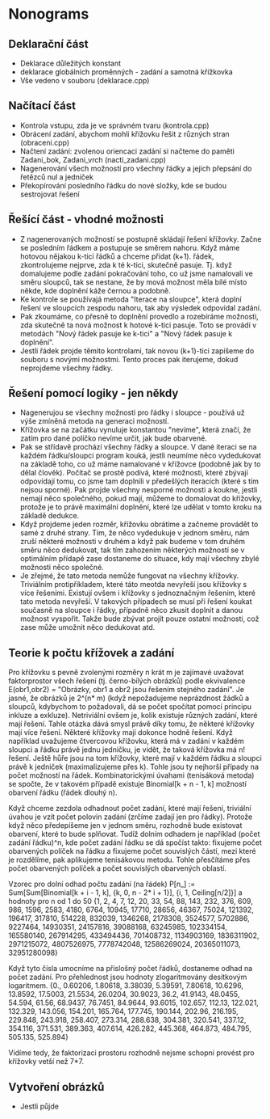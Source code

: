 # Nonograms

Deklarační část
--------------------------------------
* Deklarace důležitých konstant
* deklarace globálních proměnných - zadání a samotná křížkovka
* Vše vedeno v souboru (deklarace.cpp)

Načítací část
---------------------------------------
* Kontrola vstupu, zda je ve správném tvaru (kontrola.cpp)
* Obrácení zadání, abychom mohli křížovku řešit z různých stran (obraceni.cpp)
* Načtení zadání: zvolenou oriencaci zadání si načteme do paměti Zadani_bok, Zadani_vrch (nacti_zadani.cpp)
* Nagenerování všech možností pro všechny řádky a jejich přepsání do řetězců nul a jedniček
* Překopírování posledního řádku do nové složky, kde se budou sestrojovat řešení

Řešící část - vhodné možnosti
---------------------------------------
* Z nagenerovaných možností se postupně skládají řešení křížovky. Začne se posledním řádkem a postupuje se směrem nahoru. Když máme hotovou nějakou k-tici řádků a chceme přidat (k+1). řádek, zkontrolujeme nejprve, zda k té k-tici, skutečně pasuje. Tj. když domalujeme podle zadání pokračování toho, co už jsme namalovali ve směru sloupců, tak se nestane, že by mová možnost měla bílé místo někde, kde doplnění káže černou a podobně. 
* Ke kontrole se používajá metoda "Iterace na sloupce", která doplní řešení ve sloupcích zespodu nahoru, tak aby výsledek odpovídal zadání.
* Pak zkoumáme, co přesně to doplnění provedlo a rozebíráme možnosti, zda skutečně ta nová možnost k hotové k-tici pasuje. Toto se provádí v metodách "Nový řádek pasuje ke k-tici" a "Nový řádek pasuje k doplnění".
* Jestli řádek projde těmito kontrolami, tak novou (k+1)-tici zapíšeme do souboru s novými možnostmi. Tento proces pak iterujeme, dokud neprojdeme všechny řádky.

Řešení pomocí logiky - jen někdy
---------------------------------------
* Nagenerujou se všechny možnosti pro řádky i sloupce - používá už výše zmíněná metoda na generaci možností.
* Křížovka se na začátku vynuluje konstantou "nevíme", která značí, že zatím pro dané políčko nevíme určit, jak bude obarvené.
* Pak se střídavě prochází všechny řádky a sloupce. V dané iteraci se na každém řádku/sloupci program kouká, jestli neumíme něco vydedukovat na základě toho, co už máme namalované v křížovce (podobně jak by to dělal člověk). Počítač se prostě podívá, které možnosti, které zbývají odpovídají tomu, co jsme tam doplnili v předešlých iteracích (které s tím nejsou sporné). Pak projde všechny nesporné možnosti a koukne, jestli nemají něco společného, pokud mají, můžeme to domalovat do křížovky, protože je to právě maximální doplnění, které lze udělat v tomto kroku na základě dedukce.
* Když projdeme jeden rozměr, křížovku obrátíme a začneme provádět to samé z druhé strany. Tím, že něco vydedukuje v jednom směru, nám zruší některé možnosti v druhém a když pak budeme v tom druhém směru něco dedukovat, tak tím zahozením některých možností se v optimálním přídapě zase dostaneme do situace, kdy mají všechny zbylé možnosti něco společné.
* Je zřejmé, že tato metoda nemůže fungovat na všechny křížovky. Triviálním protipříkladem, které táto meotda nevyřeší jsou křížovky s více řešeními. Existují ovšem i křížovky s jednoznačným řešením, které tato metoda nevyřeší. V takových případech se musí při řešení koukat současně na sloupce i řádky, případně něco zkusit doplnit a danou možnost vyspořit. Takže bude zbývat projít pouze ostatní možnosti, což zase může umožnit něco dedukovat atd.


Teorie k počtu křížovek a zadání
---------------------------------------
Pro křížovku s pevně zvolenými rozměry n krát m je zajímavé uvažovat faktorprostor všech řešení (tj. černo-bílých obrázků) podle ekvivalence E(obr1,obr2) = "Obrázky, obr1 a obr2 jsou řešením stejného zadání". Je jasné, že obrázků je 2^(n* m) (když nepožadujeme neprázdnost žádků a sloupců, kdybychom to požadovali, dá se počet spočítat pomocí principu inkluze a exkluze). Netriviální ovšem je, kolik existuje různých zadání, které mají řešení. Tahle otázka dává smysl právě díky tomu, že některé křížovky mají více řešení. Některé křížovky mají dokonce hodně řešení. Když například uvažujeme čtvercovou křížovku, která má v zadání v každém sloupci a řádku právě jednu jedničku, je vidět, že taková křížovka má n! řešení. Ještě hůře jsou na tom křížovky, které mají v každém řádku a sloupci právě k jedniček (maximalizujeme přes k). Tohle jsou ty nejhorší případy na počet možností na řádek. Kombinatorickými úvahami (tenisáková metoda) se spočte, že v takovém případě existuje Binomial[k + n - 1, k] možností obarvení řádku (řádek dlouhý n).

Když chceme zezdola odhadnout počet zadání, které mají řešení, triviální úvahou je vzít počet polovin zadání (zrčíme zadají jen pro řádky). Protože když něco předepíšeme jen v jednom směru, rozhodně bude existovat obarvení, které to bude splňovat. Tudíž dolním odhadem je například (počet zadání řádku)^n, kde počet zadání řádku se dá spočíst takto: fixujeme počet obarvených políček na řádku a fixujeme počet souvislých částí, mezi které je rozdělíme, pak aplikujeme tenisákovou metodu. Tohle přesčítáme přes počet obarvených políček a počet souvislých obarvených oblastí.

Vzorec pro dolní odhad počtu zadání (na řádek)
P[n_] := Sum[Sum[Binomial[k + i - 1, k], {k, 0, n - 2* i + 1}], {i, 1, Ceiling[n/2]}]
a hodnoty pro n od 1 do 50
{1, 2, 4, 7, 12, 20, 33, 54, 88, 143, 232, 376, 609, 986, 1596, 2583, 4180, 6764, 10945, 17710, 28656, 46367, 75024, 121392, 196417,  317810, 514228, 832039, 1346268, 2178308, 3524577, 5702886, 9227464, 14930351, 24157816, 39088168, 63245985, 102334154, 165580140,  267914295, 433494436, 701408732, 1134903169, 1836311902, 2971215072, 4807526975, 7778742048, 12586269024, 20365011073, 32951280098}

Když tyto čísla umocníme na příslošný počet řádků, dostaneme odhad na počet zadání. Pro přehlednost jsou hodnoty zlogaritmovány desítkovým logaritmem.
{0., 0.60206, 1.80618, 3.38039, 5.39591, 7.80618, 10.6296, 13.8592, 17.5003, 21.5534, 26.0204, 30.9023, 36.2, 41.9143, 48.0455, 54.594, 61.56, 68.9437, 76.7451, 84.9644, 93.6015, 102.657, 112.13, 122.021, 132.329, 143.056, 154.201, 165.764, 177.745, 190.144, 202.96, 216.195, 229.848, 243.918, 258.407, 273.314, 288.638, 304.381, 320.541, 337.12, 354.116, 371.531, 389.363, 407.614, 426.282, 445.368, 464.873, 484.795, 505.135, 525.894}

Vidíme tedy, že faktorizaci prostoru rozhodně nejsme schopni provést pro křížovky vetší než 7*7.

Vytvoření obrázků
---------------------------------------
* Jestli půjde
